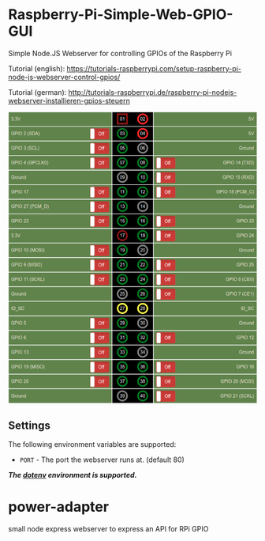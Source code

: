 # Raspberry-Pi-Simple-Web-GPIO-GUI
Simple Node.JS Webserver for controlling GPIOs of the Raspberry Pi

Tutorial (english): https://tutorials-raspberrypi.com/setup-raspberry-pi-node-js-webserver-control-gpios/

Tutorial (german): http://tutorials-raspberrypi.de/raspberry-pi-nodejs-webserver-installieren-gpios-steuern

![Raspberry Pi GPIO GUI](./screenshot.png)

## Settings

The following environment variables are supported:

 - `PORT` - The port the webserver runs at. (default 80)

***The [dotenv](https://github.com/motdotla/dotenv) environment is supported.***
# power-adapter
small node express webserver to express an API for RPi GPIO
